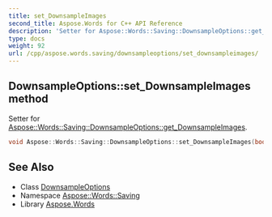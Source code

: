 ```yaml
---
title: set_DownsampleImages
second_title: Aspose.Words for C++ API Reference
description: 'Setter for Aspose::Words::Saving::DownsampleOptions::get_DownsampleImages.'
type: docs
weight: 92
url: /cpp/aspose.words.saving/downsampleoptions/set_downsampleimages/
---
```

## DownsampleOptions::set_DownsampleImages method


Setter for [Aspose::Words::Saving::DownsampleOptions::get_DownsampleImages](../get_downsampleimages/).

```cpp
void Aspose::Words::Saving::DownsampleOptions::set_DownsampleImages(bool value)
```

## See Also

* Class [DownsampleOptions](../)
* Namespace [Aspose::Words::Saving](../../)
* Library [Aspose.Words](../../../)
